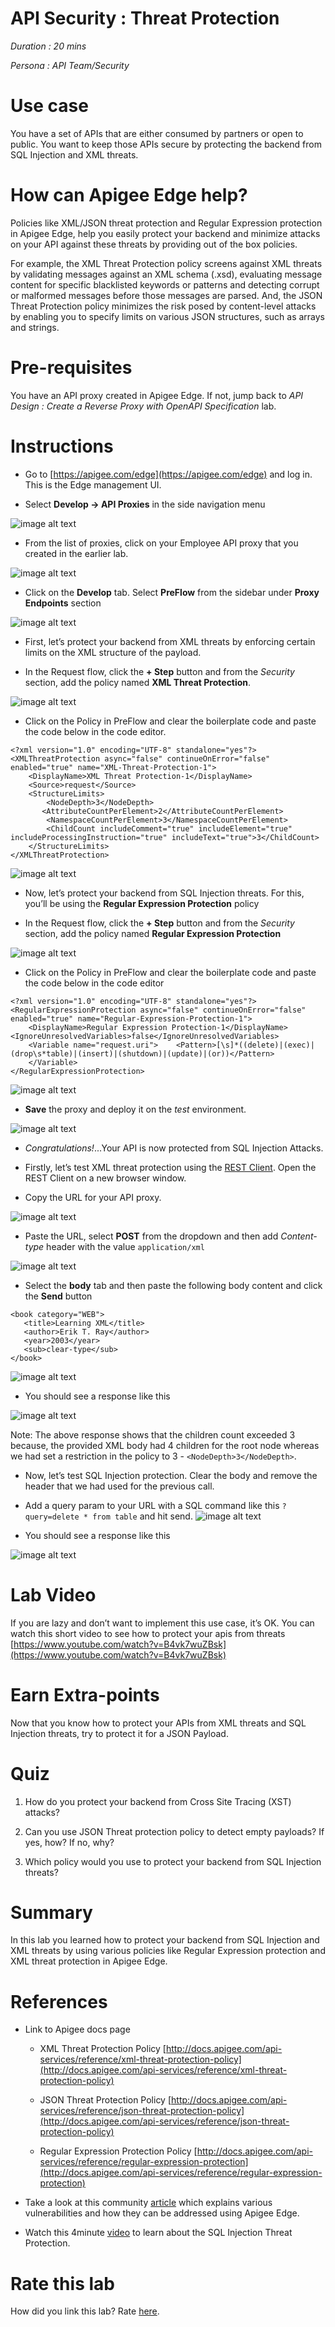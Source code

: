 # API Security : Threat Protection

*Duration : 20 mins*

*Persona : API Team/Security*

# Use case

You have a set of APIs that are either consumed by partners or open to public. You want to keep those APIs secure by protecting the backend from SQL Injection and XML threats. 

# How can Apigee Edge help?

Policies like XML/JSON threat protection and Regular Expression protection in Apigee Edge, help you easily protect your backend and minimize attacks on your API against these threats by providing out of the box policies.

For example, the XML Threat Protection policy screens against XML threats by validating messages against an XML schema (.xsd), evaluating message content for specific blacklisted keywords or patterns and detecting corrupt or malformed messages before those messages are parsed. And, the JSON Threat Protection policy minimizes the risk posed by content-level attacks by enabling you to specify limits on various JSON structures, such as arrays and strings.

# Pre-requisites

You have an API proxy created in Apigee Edge. If not, jump back to *API Design : Create a Reverse Proxy with OpenAPI Specification* lab.

# Instructions

* Go to [https://apigee.com/edge](https://apigee.com/edge) and log in. This is the Edge management UI. 

* Select **Develop → API Proxies** in the side navigation menu

![image alt text](./media/image_0.jpg)

* From the list of proxies, click on your Employee API proxy that you created in the earlier lab.

![image alt text](./media/image_1.1.png)

* Click on the **Develop** tab. Select **PreFlow** from the sidebar under **Proxy Endpoints** section

![image alt text](./media/image_2.png)

* First, let’s protect your backend from XML threats by enforcing certain limits on the XML structure of the payload.

* In the Request flow, click the **+ Step** button and from the *Security* section, add the policy named **XML Threat Protection**.

![image alt text](./media/image_3.png)

* Click on the Policy in PreFlow and clear the boilerplate code and paste the code below in the code editor.

```
<?xml version="1.0" encoding="UTF-8" standalone="yes"?>
<XMLThreatProtection async="false" continueOnError="false" enabled="true" name="XML-Threat-Protection-1">
    <DisplayName>XML Threat Protection-1</DisplayName>
    <Source>request</Source>
    <StructureLimits>
        <NodeDepth>3</NodeDepth>
       <AttributeCountPerElement>2</AttributeCountPerElement>
        <NamespaceCountPerElement>3</NamespaceCountPerElement>
        <ChildCount includeComment="true" includeElement="true" includeProcessingInstruction="true" includeText="true">3</ChildCount>
    </StructureLimits>
</XMLThreatProtection>
```

![image alt text](./media/image_4.png)

* Now, let’s protect your backend from SQL Injection threats. For this, you’ll be using the **Regular Expression Protection** policy	

* In the Request flow, click the **+ Step** button and from the *Security* section, add the policy named **Regular Expression Protection**

![image alt text](./media/image_5.png)

* Click on the Policy in PreFlow and clear the boilerplate code and paste the code below in the code editor

```
<?xml version="1.0" encoding="UTF-8" standalone="yes"?>
<RegularExpressionProtection async="false" continueOnError="false" enabled="true" name="Regular-Expression-Protection-1">
    <DisplayName>Regular Expression Protection-1</DisplayName>
<IgnoreUnresolvedVariables>false</IgnoreUnresolvedVariables>
    <Variable name="request.uri">    <Pattern>[\s]*((delete)|(exec)|(drop\s*table)|(insert)|(shutdown)|(update)|(or))</Pattern>
    </Variable>
</RegularExpressionProtection>
```

![image alt text](./media/image_6.png)

* **Save** the proxy and deploy it on the *test* environment.

![image alt text](./media/image_7.png)

* *Congratulations!*...Your API is now protected from SQL Injection Attacks.

* Firstly, let’s test XML threat protection using the [REST Client](https://apigee-restclient.appspot.com/). Open the REST Client on a new browser window.  

* Copy the URL for your API proxy. 

![image alt text](./media/image_8.png)

* Paste the URL, select **POST** from the dropdown and then add *Content-type* header with the value ``application/xml``

![image alt text](./media/image_9.png)

* Select the **body** tab and then paste the following body content and click the **Send** button

```
<book category="WEB">
   <title>Learning XML</title>
   <author>Erik T. Ray</author>
   <year>2003</year>
   <sub>clear-type</sub>
</book>
```

![image alt text](./media/image_10.png)

* You should see a response like this

![image alt text](./media/image_11.png)

Note: The above response shows that the children count exceeded 3 because, the provided XML body had 4 children for the root node whereas we had set a restriction in the policy to 3 - ```<NodeDepth>3</NodeDepth>```.

* Now, let’s test SQL Injection protection. Clear the body and remove the header that we had used for the previous call.

* Add a query param to your URL with a SQL command like this ```?query=delete * from table``` and hit send.
![image alt text](./media/image_13.png)

* You should see a response like this

![image alt text](./media/image_12.png)

# Lab Video

If you are lazy and don’t want to implement this use case, it’s OK. You can watch this short video to see how to protect your apis from threats [https://www.youtube.com/watch?v=B4vk7wuZBsk](https://www.youtube.com/watch?v=B4vk7wuZBsk) 

# Earn Extra-points

Now that you know how to protect your APIs from XML threats and SQL Injection threats, try to protect it for a JSON Payload. 

# Quiz

1. How do you protect your backend from Cross Site Tracing (XST) attacks? 

2. Can you use JSON Threat protection policy to detect empty payloads? If yes, how? If no, why?

3. Which policy would you use to protect your backend from SQL Injection threats?

# Summary

In this lab you learned how to protect your backend from SQL Injection and XML threats by using various policies like Regular Expression protection and XML threat protection in Apigee Edge.

# References

* Link to Apigee docs page

    * XML Threat Protection Policy [http://docs.apigee.com/api-services/reference/xml-threat-protection-policy](http://docs.apigee.com/api-services/reference/xml-threat-protection-policy) 

    * JSON Threat Protection Policy [http://docs.apigee.com/api-services/reference/json-threat-protection-policy](http://docs.apigee.com/api-services/reference/json-threat-protection-policy) 

    * Regular Expression Protection Policy
[http://docs.apigee.com/api-services/reference/regular-expression-protection](http://docs.apigee.com/api-services/reference/regular-expression-protection)

* Take a look at this community [article](https://community.apigee.com/articles/19487/api-vulnerabilites-and-their-mitigation-in-apigee.html) which explains various vulnerabilities and how they can be addressed using Apigee Edge.

* Watch this 4minute [video](https://www.youtube.com/watch?v=rC8kZJgwBFM) to learn about the SQL Injection Threat Protection.

# Rate this lab

How did you link this lab? Rate [here](https://drive.google.com/open?id=1kLZnmuq1CuQ6OmuaKXfOXwBobmzt0LWO_aEo0yAc0BE).

